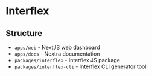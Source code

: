 # Interflex

## Structure

- `apps/web` - NextJS web dashboard
- `apps/docs` - Nextra documentation
- `packages/interflex` - Interflex JS package
- `packages/interflex-cli` - Interflex CLI generator tool
